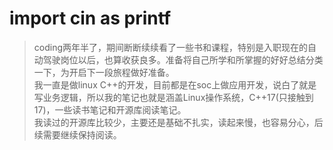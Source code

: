 # import cin as printf

> coding两年半了，期间断断续续看了一些书和课程，特别是入职现在的自动驾驶岗位以后，也算收获良多。准备将自己所学和所掌握的好好总结分类一下，为开启下一段旅程做好准备。  
> 我一直是做linux C++的开发，目前都是在soc上做应用开发，说白了就是写业务逻辑，所以我的笔记也就是涵盖Linux操作系统，C++17(只接触到17)，一些读书笔记和开源库阅读笔记。  
> 我读过的开源库比较少，主要还是基础不扎实，读起来慢，也容易分心，后续需要继续保持阅读。  
